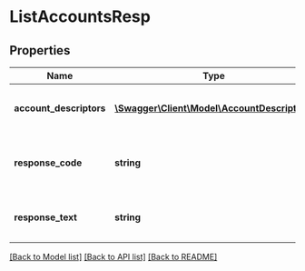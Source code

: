 # ListAccountsResp

## Properties
Name | Type | Description | Notes
------------ | ------------- | ------------- | -------------
**account_descriptors** | [**\Swagger\Client\Model\AccountDescriptor[]**](AccountDescriptor.md) | List of accounts under the API key | 
**response_code** | **string** | Two digit response code in string format | 
**response_text** | **string** | Human readable response text | 

[[Back to Model list]](../README.md#documentation-for-models) [[Back to API list]](../README.md#documentation-for-api-endpoints) [[Back to README]](../README.md)


